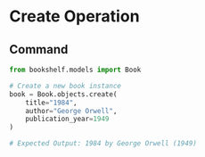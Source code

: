 # Create Operation

## Command

```python
from bookshelf.models import Book

# Create a new book instance
book = Book.objects.create(
    title="1984",
    author="George Orwell",
    publication_year=1949
)

# Expected Output: 1984 by George Orwell (1949)
